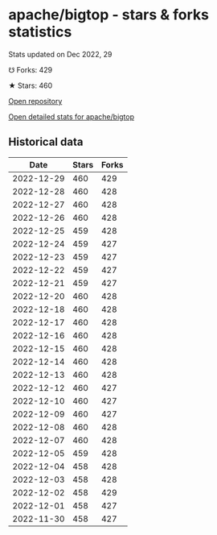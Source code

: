 # apache/bigtop - stars & forks statistics

Stats updated on Dec 2022, 29

☋ Forks: 429

★ Stars: 460

[Open repository](https://github.com/apache/bigtop)

[Open detailed stats for apache/bigtop](https://reviewgithub.com/rep/apache/bigtop)

## Historical data
| Date | Stars | Forks |
|------|-------|-------|
| 2022-12-29 | 460 | 429 | 
| 2022-12-28 | 460 | 428 | 
| 2022-12-27 | 460 | 428 | 
| 2022-12-26 | 460 | 428 | 
| 2022-12-25 | 459 | 428 | 
| 2022-12-24 | 459 | 427 | 
| 2022-12-23 | 459 | 427 | 
| 2022-12-22 | 459 | 427 | 
| 2022-12-21 | 459 | 427 | 
| 2022-12-20 | 460 | 428 | 
| 2022-12-18 | 460 | 428 | 
| 2022-12-17 | 460 | 428 | 
| 2022-12-16 | 460 | 428 | 
| 2022-12-15 | 460 | 428 | 
| 2022-12-14 | 460 | 428 | 
| 2022-12-13 | 460 | 428 | 
| 2022-12-12 | 460 | 427 | 
| 2022-12-10 | 460 | 427 | 
| 2022-12-09 | 460 | 427 | 
| 2022-12-08 | 460 | 428 | 
| 2022-12-07 | 460 | 428 | 
| 2022-12-05 | 459 | 428 | 
| 2022-12-04 | 458 | 428 | 
| 2022-12-03 | 458 | 428 | 
| 2022-12-02 | 458 | 429 | 
| 2022-12-01 | 458 | 427 | 
| 2022-11-30 | 458 | 427 | 

